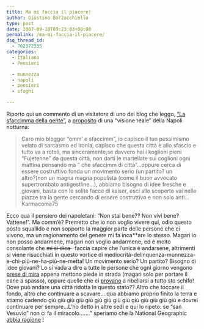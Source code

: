 ```yaml
---
title: Ma mi faccia il piacere!
author: Giustino Borzacchiello
type: post
date: 2007-09-10T09:23:03+00:00
permalink: /ma-mi-faccia-il-piacere/
dsq_thread_id:
  - 762372335
categories:
  - Italiano
  - Pensieri

  - munnezza
  - napoli
  - pensieri
  - sfoghi

---
```

Riporto qui un commento di un visitatore di uno dei blog che leggo, [&#8220;La sfaccimma della gente&#8221;][1], a [proposito][2] di una &#8220;visione reale&#8221; della Napoli notturna:

> Caro mio blogger &#8220;omm&#8217; e sfaccimm&#8221;, io capisco il tuo pessimismo velato di sarcasmo ed ironia, capisco che questa città è allo sfascio e tutto va a rotoli, ma sinceramente,se davvero hai i koglioni pieni &#8220;Fujetenne&#8221; da questa città, non darti le martellate sui coglioni ogni mattina pensando ma &#8221; che sfaccimm di città&#8221;&#8230;oppure cerca di essere costruttivo fonda un movimento serio (un partito? un altro?)non un magna magna populista (come il buon avvocato supertrombato antigestline&#8230;), abbiamo bisogno di idee fresche e giovani, basta con le solite facce di kaiser, esci allo scoperto vai nelle piazze tra la gente cercando di essere costruttivo e non solo anti&#8230;  
> Karmacoma75
> 
> <!--more-->

Ecco qua il pensiero dei napoletani: &#8220;Non stai bene?? Non vivi bene? Vattene!&#8221;. Ma comm&#8217;è? Premetto che io non voglio vivere qui, odio questo posto squallido e non sopporto la maggior parte delle persone che ci vivono, ma un ragionamento del genere mi fa inca**are lo stesso. Magari io non posso andarmene, magari non voglio andarmene, ed è molto consolante che <strike>mi si dica </strike>  faccia capire che l&#8217;unica è andarsene, altrimenti si viene risucchiati in questo vortice di mediocrità-delinquenza-munnezza-e-chi-più-ne-ha-più-ne-metta! Un movimento serio? Un partito? Bisogno di idee giovani? Lo si vada a dire a tutte le persone che ogni giorno vengono [prese di mira][3] appena mettono piede in strada (magari solo per portare il cane a spasso), oppure quelle che ci [provano][4] a ribellarsi a tutto sto schifo! Dove può andare una città ridotta in questo stato?? Altro che toccare il fondo, altro che continuare a scavare&#8230;.qua abbiamo proprio finito la terra e stiamo cadendo giù giù giù giù giù giù giù giù giù giù giù giù giù giù e dovrei continuare per sempre&#8230;L&#8217;ho detto in altre sedi e qui lo ripeto: se &#8220;san Vesuvio&#8221; non ci fa il miracolo&#8230;&#8230;.&#8221; speriamo che la National Geographic [abbia ragione][5] !

 [1]: http://sfaccimma-della-gente.blogspot.com "la sfaccimma della gente"
 [2]: http://sfaccimma-della-gente.blogspot.com/2007/08/ecco-la-vera-napoli.html
 [3]: http://sfaccimma-della-gente.blogspot.com/2007/09/gambizzato-un-37enne-fuorigrotta.html
 [4]: http://sfaccimma-della-gente.blogspot.com/2007/09/denuncia-gli-estorsori-e-gli.html
 [5]: http://www.blognapoli.net/vesuvio-allarme-del-national-geographic/